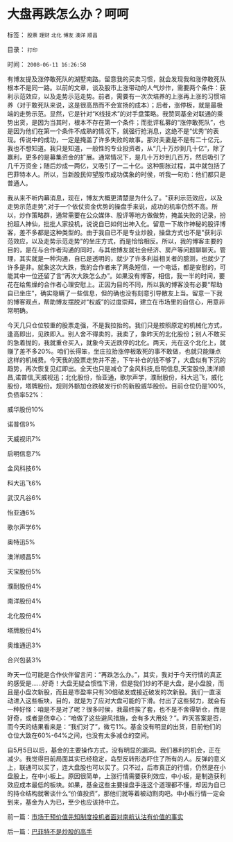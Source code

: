 # 大盘再跌怎么办？呵呵

标签： `股票` `理财` `北化` `博友` `澳洋` `顺昌` 

目录： `打印`

时间： `2008-06-11 16:26:58`

有博友提及涨停敢死队的湖墅南路。留意我的买卖习惯，就会发现我和涨停敢死队根本不是同一路。以前的文章，谈及股市上涨带动的人气炒作，需要两个条件：获利示范效应，以及走势示范走势。前者，需要有一次次培养的上涨再上涨的习惯培养（对于敢死队来说，这是很高昂而不会宣扬的成本）；后者，涨停板，就是最极端的走势示范。显然，它是针对“K线技术”的对手盘策略。我赞同基金对联通的乘势出货，是因为当其时，根本不存在第一个条件；而批评私募的“涨停敢死队”，也是因为他们在第一个条件不成熟的情况下，就强行抢消息，这绝不是“优秀”的表现。传说中的成功，一定是掩盖了许多失败的故事。那对夫妻是不是有二十亿元，我也不想知道。我只是知道，一般性的专业投资者，从“几十万炒到几十亿”，除了赢利，更多的是募集资金的扩展。通常情况下，是几十万炒到几百万，然后吸引了几千万资金；随后炒成一两亿，又吸引了一二十亿。这种膨胀过程，其中就包括了巴菲特本人。所以，当新股民仰望股市成功偶象的时侯，听我一句劝：他们都只是普通人。

我从来不听内幕消息，现在，博友大概更清楚是为什么了。"获利示范效应，以及走势示范走势",对于一个依仗资金优势的操盘手来说，成功的机率仍然不高。所以，炒作策略群，通常需要在公众媒体、股评等地方做做势，掩盖失败的记录，扮扮超人神仙，批批人家投机，说说自已如何出神入化。留意一下故作神秘的股评博客，差不多都是这种类型的。由于我自已不是专业炒股，操盘方式也不是"获利示范效应，以及走势示范走势"的坐庄方式，而是恰恰相反。所以，我的博客主要的目的，是在与合作者沟通的同时，与其他博友就社会经济、房产等问题聊聊天。管理，其实就是一种沟通，自已是透明的，就少了许多利益相关者的臆测，也就少了许多是非。就象这次大跌，我的合作者来了两条短信，一个电话，都是安慰的，可能其中一位还留了言“再次大跌怎么办”。如果没有博客，相信，我一半的时间，要花在给焦燥的合作者心理安慰上。正因为目的不同，所以我的博客没有必要“帮助自已坐庄”，确实隐瞒了一些信息，但的确也没有刻意引导散友上当。留意一下我的博客观点，帮助博友摆脱对“权威”的过度崇拜，建立在市场里的自信心，用意非常明确。

今天几只仓位较重的股票走强，不是我拉抬的。我们只是按照原定的机械化方式，逢高即出，见跌即入。别人舍不得卖的，我卖了，象昨天的北化股份；别人不敢买的急着抛的，我就重仓买入，就象今天近跌停的北化。两天，光在这个北化上，就赚了差不多20%。咱们长得笨，坐庄拉抬涨停板敢死的事不敢做，也就只能赚点这样的机械费。今天我的股票走势并不差，下午补仓的钱不够了，大盘似有下沉的趋势，再次恢复见红即出。全天也只是减仓了金风科技,启明信息,天宝股份,澳洋顺昌,诺普信,天威视迅；北化股份，怡亚通，歌尔声学，濮耐股份，科大迅飞，威化股份，塔牌股份。规则外额加仓跌破发行价的新股威华股份。目前仓位仍是100%,负债率52%：

威华股份10%

诺普信9%

天威视讯7%

启明信息7%

金风科技6%

科大迅飞6%

武汉凡谷6%

怡亚通6%

歌尔声学6%

奥特迅5%

澳洋顺昌5%

天宝股份5%

濮耐股份4%

南洋股份4%

北化股份4%

塔牌股份4%

奥维通迅3%

合兴包装3%

昨天一位可能是合作伙伴留言问：“再跌怎么办。”，其实，我对于今天行情的真正的感受是……好奇！大盘无疑会惯性下滑，但是我们炒的不是大盘，是小盘股，而且是小盘次新股，而且是市盈率只有30倍破发或接近破发的次新股。我们一直滚动进入这些板块，目的，就是为了应对大盘可能的下滑。付出了这些努力，就会有一种好怪：咱是不是对了呢？很多时侯，我最终挨了套，也不是不舍得斩仓，而是好奇，或者是侥幸心：“咱做了这些避风措施，会有多大用处？”。昨天答案是否，而今天的结果看来是：“我们对了”，微亏1%。基金没有明显的出货，目前他们的仓位大致在60%-64%之间，也没有太多减仓的空间。

自5月5日以后，基金的主要操作方式，没有明显的漏洞。我们暴利的机会，正在减少。我觉得目前局面其实已经稳定，岛型反转形态吓住了所有的人。反弹的意义上，联通可以买了，连大盘股也可以买了。只不过，后市真正的行情，仍然是在小盘股上，在中小板上。原因很简单，上涨行情需要获利效应，中小板，是制造获利效应成本最低的板块。如果，基金这些主要操盘手连这个道理都不懂，却因为自已的持仓结构就奢谈什么“价值投资”，那他们就等着被动割肉吧。中小板行情一定会到来，基金为人为已，至少也应该持中立。



前一篇：[市场干预价值先知制度投机者面对南航认沽有价值的事实](../../../2008/6/10/市场干预价值先知制度投机者面对南航认沽有价值的事实.md)

后一篇：[巴菲特不是炒股的高手](../../../2008/6/12/巴菲特不是炒股的高手.md)